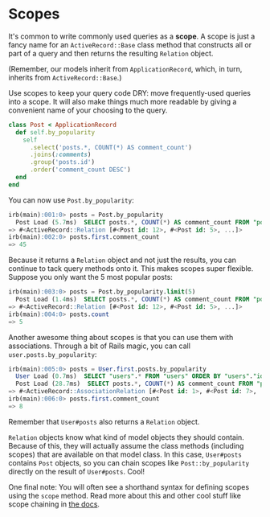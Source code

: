 # Scopes

It's common to write commonly used queries as a **scope**. A scope is just a
fancy name for an `ActiveRecord::Base` class method that constructs all or part
of a query and then returns the resulting `Relation` object.

(Remember, our models inherit from `ApplicationRecord`, which, in turn, inherits
from `ActiveRecord::Base`.)

Use scopes to keep your query code DRY: move frequently-used queries into a
scope. It will also make things much more readable by giving a convenient name
of your choosing to the query.

```ruby
class Post < ApplicationRecord
  def self.by_popularity
    self
      .select('posts.*, COUNT(*) AS comment_count')
      .joins(:comments)
      .group('posts.id')
      .order('comment_count DESC')
  end
end
```

You can now use `Post.by_popularity`:

```sql
irb(main):001:0> posts = Post.by_popularity
  Post Load (5.7ms)  SELECT posts.*, COUNT(*) AS comment_count FROM "posts" INNER JOIN "comments" ON "comments"."post_id" = "posts"."id" GROUP BY posts.id ORDER BY comment_count DESC
=> #<ActiveRecord::Relation [#<Post id: 12>, #<Post id: 5>, ...]>
irb(main):002:0> posts.first.comment_count
=> 45
```

Because it returns a `Relation` object and not just the results, you can
continue to tack query methods onto it. This makes scopes super flexible.
Suppose you only want the 5 most popular posts:

```sql
irb(main):003:0> posts = Post.by_popularity.limit(5)
  Post Load (1.4ms)  SELECT posts.*, COUNT(*) AS comment_count FROM "posts" INNER JOIN "comments" ON "comments"."post_id" = "posts"."id" GROUP BY posts.id ORDER BY comment_count DESC LIMIT 5
=> #<ActiveRecord::Relation [#<Post id: 12>, #<Post id: 5>, ...]>
irb(main):004:0> posts.count
=> 5
```

Another awesome thing about scopes is that you can use them with associations.
Through a bit of Rails magic, you can call `user.posts.by_popularity`:

```sql
irb(main):005:0> posts = User.first.posts.by_popularity
  User Load (0.7ms)  SELECT "users".* FROM "users" ORDER BY "users"."id" ASC LIMIT 1
  Post Load (28.7ms)  SELECT posts.*, COUNT(*) AS comment_count FROM "posts" INNER JOIN "comments" ON "comments"."post_id" = "posts"."id" WHERE "posts"."user_id" = $1 GROUP BY posts.id ORDER BY comment_count DESC  [["user_id", 1]]
=> #<ActiveRecord::AssociationRelation [#<Post id: 1>, #<Post id: 7>, ...]>
irb(main):006:0> posts.first.comment_count
=> 8
```

Remember that `User#posts` also returns a `Relation` object.

`Relation` objects know what kind of model objects they should contain. Because
of this, they will actually assume the class methods (including scopes) that are
available on that model class. In this case, `User#posts` contains `Post`
objects, so you can chain scopes like `Post::by_popularity` directly on the
result of `User#posts`. Cool!

One final note: You will often see a shorthand syntax for defining scopes using
the `scope` method. Read more about this and other cool stuff like scope
chaining in [the docs][scope-docs].

[scope-docs]:
  https://api.rubyonrails.org/classes/ActiveRecord/Scoping/Named/ClassMethods.html

